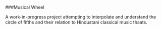 ###Musical Wheel

A work-in-progress project attempting to interpolate and understand the circle of fifths and their relation to Hindustani classical music thaats. 